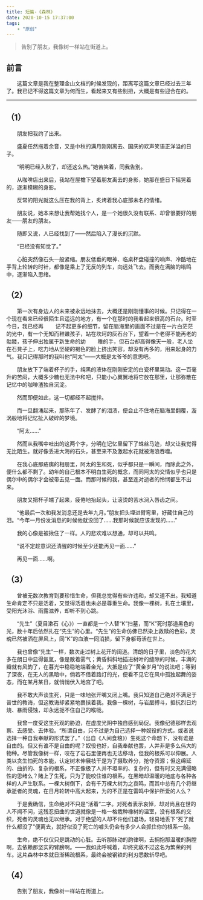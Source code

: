 ```yaml
---
title: 短篇-《森林》
date: 2020-10-15 17:37:00
tags:
    - "原创"
---
```


> 告别了朋友，我像树一样站在街道上。

<!-- more -->

## 前言

　　这篇文章是我在整理金山文档的时候发现的，距离写这篇文章已经过去三年了。我已记不得这篇文章为何而生，看起来又有些别扭，大概是有些迎合在的。

---

## （1）

　　朋友把我约了出来。

　　盛夏任然拖着余音，又是中秋的满月刚刚离去、国庆的欢声笑语正洋溢的日子。

　　“明明已经入秋了，却还这么热。”她苦笑着，同我告别。

　　从咖啡店出来后，我站在屋檐下望着朋友离去的身影，她那在盛日下摇晃着的，逐渐模糊的身影。

　　反常的阳光就这么压在我的背上，炙烤着我心底那未名的情绪。

　　朋友说，她本来想让我帮她找个人，是一个她很久没有联系、却曾很要好的朋友——朋友的朋友。

　　随即又说，人已经找到了——然后陷入了漫长的沉默。

　　“已经没有知觉了。”

　　心脏突然像石头一般紧缩。朋友低垂的眼神、临桌杯盘碰撞的响声、冷酷地在手背上轮转的时针，都像是乘上了无反的列车，向远处飞去。而我在满脑的嗡鸣中，逐渐陷入思绪。

## （2）

　　第一次有身边人的未来被永远地抹去，大概还是刚刚懂事的时候。只记得在一个现在看来已经很陌生且遥远的地方，有一个在那时的我看起来很高的石台。时至今日，我已经再
　　记不起更多的细节，留在脑海里的画面不过是在一片白茫茫的光中，有一个无知而稚嫩孩子，站在坎坷的灰石台下，望着一个老得不能再老的骷髅，孩子伸出独属于新生命的幼
　　稚的手，但石台却高得像天一般，老人坐在石凳子上，吃力地从坚硬的褐色的脸上挤出笑容，却没有再多的，用来起身的力气。我只记得那时的我叫他“阿太”——大概是太爷爷的意思吧。

　　朋友放下了端着杯子的手，纯黑的液体在刚刚安定的白瓷杯里晃动。这一百毫升的苦闷，大概多少糖也无法中和吧，只能小心翼翼地将它放在那里，让那弥散在记忆中的咖啡渣独自沉淀。

　　然而即便如此，这一切都经不起搅拌。

　　而一旦翻涌起来，那陈年了、发酵了的泪渍，便会止不住地在脑海里翻覆，漩涡般地将记忆扯入破碎的梦境。

　　“阿太……”

　　然而从我嘴中吐出的这两个字，分明在记忆里留下了蛛丝马迹，却又让我觉得无比陌生。就好像丢进大海的石头，甚至来不及激起水花就被海浪吞噬。

　　在我心底那疮痍的相册里，阿太的生和死，似乎都只是一瞬间，而除此之外，便什么都不剩了。幼年的自己根本不明白生死的概念，而同阿太的交情似乎也只是偶尔中的偶尔才会被带去见一面。而那时候的我，甚至连对逝者的怜悯都生不出来。

　　朋友又把杯子端了起来，疲倦地抬起头，让滚烫的苦水淌入唇齿之间。

　　“他最后一次和我发消息还是去年九月。”朋友把头埋进臂弯里，好藏住自己的泪。“今年一月份发消息的时候他就没回了……我那时候就应该发现的……”

　　我的心像是被揪住了一样。人的悲欢难以想通，却可以共鸣。

　　“说不定趁意识还清醒的时候至少还能再见一面……”

　　再见一面……啊。

## （3）

　　曾被无数次教育到要珍惜生命，但我总觉得有些许违和，却又道不出。我知道生命肯定不只是活着，又觉得活着也未必是尊重生命。我像一棵树，扎在土壤里，受阳光沐浴、雨露滋养，却听不到心跳。

　　“先生”（夏目漱石《心》）一直都是一个人替“K”扫墓，而“K”死时那道黑色的光，数十年后依然扎在“先生”的心里。“先生”的生命仿佛已然染上救赎的色彩，灵魂已然被洒在屏风上，同“K”的血液一同消损，留下身躯苟活在世上。

　　我也曾像“先生”一样，数次走过树上花开的阔道。清朗的日子里，淡色的花大多在朗日中显得氤氲，像是散着雾气；黄昏斜斜地插进树叶的缝隙的时候，丰满的瓣就有风韵了，在暮光中稳稳地端着金光，大抵是应了“黄金岁月”的说法吧；等到了深夜，在无人的黑暗中，倘若不借着路灯的光，便看不见它在风中孤独起舞的姿态，而在某月某日，就悄悄伏入地宫了吧。

　　我不敢大声谈生死，只是一味地张开嘴又闭上嘴。我只知道自己绝对不满足于普世的教诲，但这教诲却紧紧地裹挟着我。我像一棵树，与岩层搏斗，抵抗烈日灼烧、暴雨侵蚀，却永远扼不住自己的喉咙。

　　我曾一度受这生死观的胁迫，在虚度光阴中独自感到局促。我像纪德那样去观察、去感受、去体验。“所谓自由，只不过是为自己选择一种奴役的方式，或者说选择一种自我奉献的形式罢了。”（出自《人间食粮》）生死这个命题下，没有谁是自由的。但又有谁不是自由的呢？奴役也好，自我奉献也罢，人并非是多么伟大的物种。尽管我像树一样，咬在了岩石里便再也无法移动，但我的根系可以伸展。人类以贪生怕死的本能，认定树木伸展枝干是为了摄取养分，抢夺资源；但这绵延的、曲折的、复杂的根系，不正像极了人并不坦率的、复杂的，但有时又充满侵略性的思绪么？赌上了生死，只为了能咬住谁的根系，在黑暗却温暖的地底与各种各样的人产生联系。一棵大树倒下，会有千万棵大树为之哀鸣，而其中总有几个将继承逝者的灵魂，在日月轮转中高大起来，为的不正是在雷鸣中保护所爱的人么？

　　于是我确信，生命绝对不只是“活着”二字。对死者表示哀悼，却对尚且在世的人不闻不问，这残忍扭曲的世道就像是一格一格栽种橡树的温室，没有根系的交织，死者的灵魂也无以继承。对于绝望的人却不许他们退场，轻易地丢下“死了就什么都没了”便离去，就好似没了死亡的噱头仍会有多少人会抓住你的根系一般。

　　生命，绝不仅仅只是跳动的心脏。去听那脉动的韵律啊，去拥抱那温暖的胸膛啊，去依赖那坚实的臂膀啊。——我如此呼喊着，却终究敌不过这名为繁荣的列车。这片森林中本就日渐稀疏根系，最终会被钢铁的利刃悉数斩尽吧。

## （4）

　　告别了朋友，我像树一样站在街道上。
